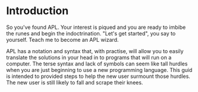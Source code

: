 # Introduction
So you've found APL. Your interest is piqued and you are ready to imbibe the runes and begin the indoctrination.
"Let's get started", you say to yourself. Teach me to become an APL wizard.

APL has a notation and syntax that, with practise, will allow you to easily translate the solutions in your head in to programs that will run on a computer.
The terse syntax and lack of symbols can seem like tall hurdles when you are just beginning to use a new programming language. This guid is intended to provided steps to help the new user surmount those hurdles. The new user is still likely to fall and scrape their knees.

